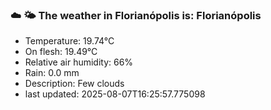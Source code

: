 ### ☁️ 🌤️  The weather in Florianópolis is: Florianópolis

- Temperature: 19.74°C
- On flesh: 19.49°C
- Relative air humidity: 66%
- Rain: 0.0 mm
- Description: Few clouds
- last updated: 2025-08-07T16:25:57.775098
